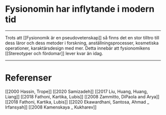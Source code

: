 # Fysionomin har inflytande i modern tid
- - - 
Trots att [[Fysionomik är en pseudovetenskap]] så finns det en stor tilltro till dess läror och dess metoder i forskning, anställningsprocesser, kosmetiska operationer, karaktärsdesign med mer. Detta innebär att fysionomikens [[Stereotyper och fördomar]] lever kvar än idag.

- - - 
# Referenser
[[2000 Hassin, Trope]]
[[2020 Samizadeh]]
[[2017 Liu, Huang, Huang, Liang]]
[[2018 Fathoni, Kartika, Lubis]]
[[2008 Zammitto, DiPaola and Arya]]
[[2018 Fathoni, Kartika, Lubis]]
[[2020 Ekawardhani, Santosa, Ahmad _ Irfansyah]]
[[2008 Kamenskaya _ Kukharev]]

